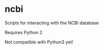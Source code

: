 # ncbi
Scripts for interacting with the NCBI database

Requires Python 2

Not compatible with Python3 yet!
